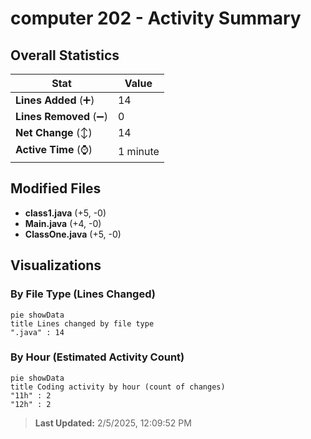 # computer 202 - Activity Summary 

## Overall Statistics

| Stat                   | Value                                                             |
| ---------------------- | ----------------------------------------------------------------- |
| **Lines Added** (➕)   | 14                                          |
| **Lines Removed** (➖) | 0                                        |
| **Net Change** (↕)    | 14                |
| **Active Time** (⌚)   | 1 minute |


## Modified Files
- **class1.java** (+5, -0)
- **Main.java** (+4, -0)
- **ClassOne.java** (+5, -0)

## Visualizations

### By File Type (Lines Changed)

```mermaid
pie showData
title Lines changed by file type
".java" : 14
```

### By Hour (Estimated Activity Count)

```mermaid
pie showData
title Coding activity by hour (count of changes)
"11h" : 2
"12h" : 2
```


> **Last Updated:** 2/5/2025, 12:09:52 PM